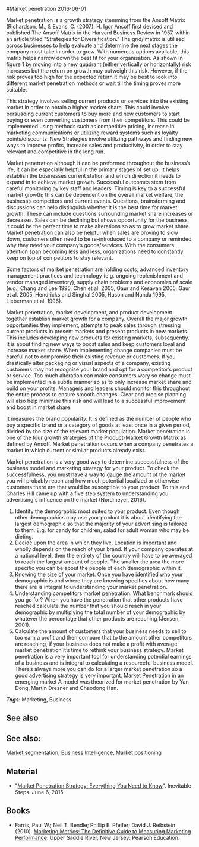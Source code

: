
#Market penetration
2016-06-01

Market penetration is a growth strategy stemming from the Ansoff Matrix (Richardson, M., & Evans, C. (2007). H. Igor Ansoff first devised and published The Ansoff Matrix in the Harvard Business Review in 1957, within an article titled "Strategies for Diversification." The grid/ matrix is utilised across businesses to help evaluate and determine the next stages the company must take in order to grow. With numerous options available, this matrix helps narrow down the best fit for your organisation. As shown in figure 1 by moving into a new quadrant (either vertically or horizontally) risk increases but the return on growth may outweigh this risk. However, if the risk proves too high for the expected return it may be best to look into different market penetration methods or wait till the timing proves more suitable.

This strategy involves selling current products or services into the existing market in order to obtain a higher market share. This could involve persuading current customers to buy more and new customers to start buying or even converting customers from their competitors. This could be implemented using methods such as competitive pricing, increase in marketing communications or utilizing reward systems such as loyalty points/discounts. New Strategies involve utilizing pathways and finding new ways to improve profits, increase sales and productivity, in order to stay relevant and competitive in the long run.

Market penetration although it can be preformed throughout the business’s life, it can be especially helpful in the primary stages of set up. It helps establish the businesses current station and which direction it needs to expand in to achieve market growth. Successful outcomes stem from careful monitoring by key staff and leaders. Timing is key to a successful market growth; this can be dependent on the overall market welfare, the business’s competitors and current events. Questions, brainstorming and discussions can help distinguish whether it is the best time for market growth. These can include questions surrounding market share increases or decreases. Sales can be declining but shows opportunity for the business, it could be the perfect time to make alterations so as to grow market share. Market penetration can also be helpful when sales are proving to slow down, customers often need to be re-introduced to a company or reminded why they need your company’s goods/services. With the consumers attention span becoming less and less, organizations need to constantly keep on top of competitors to stay relevant.

Some factors of market penetration are holding costs, advanced inventory management practices and technology (e.g. ongoing replenishment and vendor managed inventory), supply chain problems and economies of scale (e.g., Chang and Lee 1995, Chen et al. 2005, Gaur and Kesavan 2005, Gaur et al. 2005, Hendricks and Singhal 2005, Huson and Nanda 1995, Lieberman et al. 1996).

Market penetration, market development, and product development together establish market growth for a company. Overall the major growth opportunities they implement, attempts to peak sales through stressing current products in present markets and present products in new markets. This includes developing new products for existing markets, subsequently. It is about finding new ways to boost sales and keep customers loyal and increase market share. When implementing change companies must be careful not to compromise their existing revenue or customers. If you drastically alter packaging or visual aspects of a company, existing customers may not recognise your brand and opt for a competitor’s product or service. Too much alteration can make consumers wary so change must be implemented in a subtle manner so as to only increase market share and build on your profits. Managers and leaders should monitor this throughout the entire process to ensure smooth changes. Clear and precise planning will also help minimise this risk and will lead to a successful improvement and boost in market share.

It measures the brand popularity. It is defined as the number of people who buy a specific brand or a category of goods at least once in a given period, divided by the size of the relevant market population. Market penetration is one of the four growth strategies of the Product-Market Growth Matrix as defined by Ansoff. Market penetration occurs when a company penetrates a market in which current or similar products already exist. 


Market penetration is a very good way to determine successfulness of the business model and marketing strategy for your product. To check the successfulness, you must have a way to gauge the amount of the market you will probably reach and how much potential localized or otherwise customers there are that would be susceptible to your product. To this end Charles Hill came up with a five step system to understanding you advertising's influence on the market (Nordmeyer, 2016).
1. Identify the demographic most suited to your product. Even though other demographics may use your product it is about identifying the largest demographic so that the majority of your advertising is tailored to them. E.g. for candy for children, salad for adult woman who may be dieting.
2. Decide upon the area in which they live. Location is important and wholly depends on the reach of your brand. If your company operates at a national level, then the entirety of the country will have to be averaged to reach the largest amount of people. The smaller the area the more specific you can be about the people of each demographic within it.
3. Knowing the size of your market. Once you have identified who your demographic is and where they are knowing specifics about how many there are is integral to understanding your market penetration.
4. Understanding competitors market penetration. What benchmark should you go for? When you have the penetration that other products have reached calculate the number that you should reach in your demographic by multiplying the total number of your demographic by whatever the percentage that other products are reaching (Jensen, 2001).
5. Calculate the amount of customers that your business needs to sell to too earn a profit and then compare that to the amount other competitors are reaching, if your business does not make a profit with average market penetration it’s time to rethink your business strategy. Market penetration is a very important tool for understanding potential earnings of a business and is integral to calculating a resourceful business model. There’s always more you can do for a larger market penetration so a good advertising strategy is very important. Market Penetration in an emerging market A model was theorized for market penetration by Yan Dong, Martin Dresner and Chaodong Han.

***Tags***: Marketing, Business

## See also
## See also:
[Market segmentation](/market_segmentation), [Business Intelligence](/business_intelligence), [Market positioning](/market_positioning)
## Material
* "[Market Penetration Strategy: Everything You Need to Know](http://inevitablesteps.com/marketing/market-penetration-strategy/)". Inevitable Steps. June 6, 2015

## Books
* Farris, Paul W.; Neil T. Bendle; Phillip E. Pfeifer; David J. Reibstein (2010). [Marketing Metrics: The Definitive Guide to Measuring Marketing Performance](https://www.goodreads.com/book/show/8084737-marketing-metrics). Upper Saddle River, New Jersey: Pearson Education.


